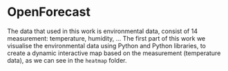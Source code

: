 # OpenForecast

The data that used in this work is environmental data, consist of 14 measurement: temperature, humidity, ...
The first part of this work we visualise the environmental data using Python and Python libraries, to create a dynamic interactive map based on the measurement (temperature data), as we can see in the `heatmap` folder.

